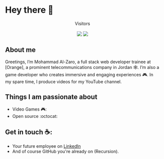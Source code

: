 # Hey there :wave:


<p align="center"> 
  Visitors
  <br>
  <br>
  <img src="https://profile-counter.glitch.me/m0hammad2Z/count.svg" >
  <img src="https://github-hit-counter.onrender.com/co.svg" >
</p>

## About me

Greetings, I’m Mohammad Al-Zaro, a full stack web developer trainee at [Orange], a prominent telecommunications company in Jordan 🕸️. I’m also a game developer who creates immersive and engaging experiences 🎮. In my spare time, I produce videos for my YouTube channel.


## Things I am passionate about

- Video Games 🎮:
- Open source :octocat:

## Get in touch ☕:
- Your future employee on [LinkedIn](https://www.linkedin.com/in/mohammad-alzaro/)
- And of course GitHub you're already on (Recursion).



